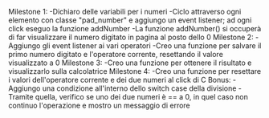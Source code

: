 <!-- CONSEGNA: -->

<!-- La nostra calcolatrice deve fare dei semplici calcoli tra due numeri interi. Quindi l'utente inserisce le cifre del primo numero, dopo dovrà cliccare sull'operazione, poi inserirà le cifre del secondo numero e infine dovrà cliccare sul tasto = per vedere il risultato. Non si può applicare più di un'operazione alla volta.
MILESTONE 1
Aggiungere event listener a tutti i numeri (0-9): quando si clicca su un numero, concatenarlo al numero visualizzato in alto
MILESTONE 2
aggiungere event listener a tutti gli operatori: quando si clicca su un operatore, salvare l'operatore cliccato e il primo operando, quindi resettare il numero in alto
MILESTONE 3
aggiungere event listener al pulsante "=": quando si clicca su =, salvare il secondo operando, effetuare il calcolo corretto in base all'operatore selezionato e visualizzare il risultato in alto
MILESTONE 4 
pulsante canc: cliccando il pulsante si resetta il calcolo
:stella2: BONUS
verificare che non si stia cercando di dividere per 0 -->

<!-- RISOLUZIONE DEL PROBLEMA: -->

Milestone 1: 
    -Dichiaro delle variabili per i numeri
    -Ciclo attraverso ogni elemento con classe "pad_number" e aggiungo un event listener; ad ogni click eseguo la funzione addNumber
    -La funzione addNumber() si occuperà di far visualizzare il numero digitato in pagina al posto dello 0
Milestone 2: 
    -Aggiungo gli event listener ai vari operatori
    -Creo una funzione per salvare il primo numero digitato e l'operatore corrente, resettando il valore visualizzato a 0
Milestone 3:
    -Creo una funzione per ottenere il risultato e visualizzarlo sulla calcolatrice
Milestone 4:
    -Creo una funzione per resettare i valori dell'operatore corrente e dei due numeri al click di C
Bonus: 
    -Aggiungo una condizione all'interno dello switch case della divisione
        -Tramite quella, verifico se uno dei due numeri è == a 0, in quel caso non continuo l'operazione e mostro un messaggio di errore
